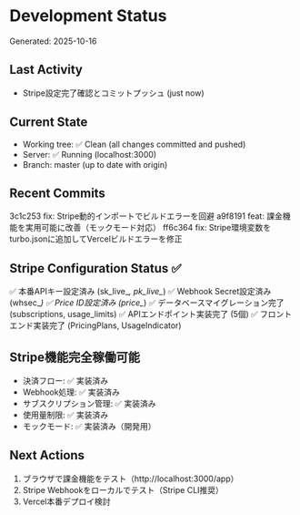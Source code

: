 # Development Status
Generated: 2025-10-16

## Last Activity
- Stripe設定完了確認とコミットプッシュ (just now)

## Current State
- Working tree: ✅ Clean (all changes committed and pushed)
- Server: ✅ Running (localhost:3000)
- Branch: master (up to date with origin)

## Recent Commits
3c1c253 fix: Stripe動的インポートでビルドエラーを回避
a9f8191 feat: 課金機能を実用可能に改善（モックモード対応）
ff6c364 fix: Stripe環境変数をturbo.jsonに追加してVercelビルドエラーを修正

## Stripe Configuration Status ✅
✅ 本番APIキー設定済み (sk_live_*, pk_live_*)
✅ Webhook Secret設定済み (whsec_*)
✅ Price ID設定済み (price_*)
✅ データベースマイグレーション完了 (subscriptions, usage_limits)
✅ APIエンドポイント実装完了 (5個)
✅ フロントエンド実装完了 (PricingPlans, UsageIndicator)

## Stripe機能完全稼働可能
- 決済フロー: ✅ 実装済み
- Webhook処理: ✅ 実装済み
- サブスクリプション管理: ✅ 実装済み
- 使用量制限: ✅ 実装済み
- モックモード: ✅ 実装済み（開発用）

## Next Actions
1. ブラウザで課金機能をテスト（http://localhost:3000/app）
2. Stripe Webhookをローカルでテスト（Stripe CLI推奨）
3. Vercel本番デプロイ検討
